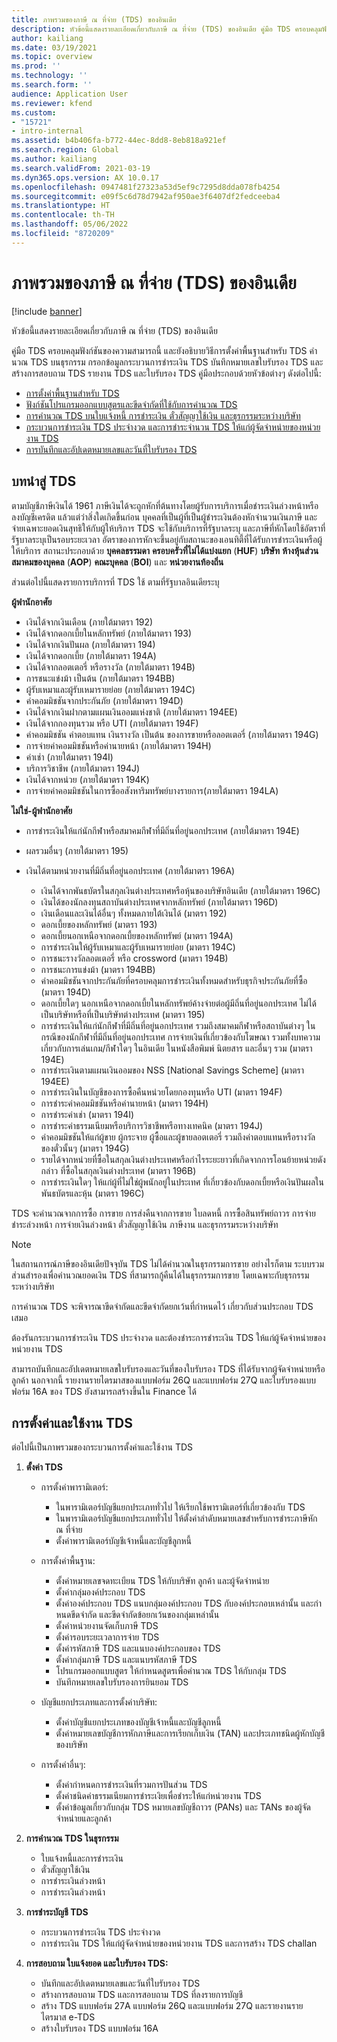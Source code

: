 ```yaml
---
title: ภาพรวมของภาษี ณ ที่จ่าย (TDS) ของอินเดีย
description: หัวข้อนี้แสดงรายละเอียดเกี่ยวกับภาษี ณ ที่จ่าย (TDS) ของอินเดีย คู่มือ TDS ครอบคลุมฟังก์ชันของความสามารถนี้
author: kailiang
ms.date: 03/19/2021
ms.topic: overview
ms.prod: ''
ms.technology: ''
ms.search.form: ''
audience: Application User
ms.reviewer: kfend
ms.custom:
- "15721"
- intro-internal
ms.assetid: b4b406fa-b772-44ec-8dd8-8eb818a921ef
ms.search.region: Global
ms.author: kailiang
ms.search.validFrom: 2021-03-19
ms.dyn365.ops.version: AX 10.0.17
ms.openlocfilehash: 0947481f27323a53d5ef9c7295d8dda078fb4254
ms.sourcegitcommit: e09f5c6d78d7942af950ae3f6407df2fedceeba4
ms.translationtype: HT
ms.contentlocale: th-TH
ms.lasthandoff: 05/06/2022
ms.locfileid: "8720209"
---
```

# <a name="indian-tax-deducted-at-source-tds-overview"></a>ภาพรวมของภาษี ณ ที่จ่าย (TDS) ของอินเดีย

[!include [banner](../includes/banner.md)]

หัวข้อนี้แสดงรายละเอียดเกี่ยวกับภาษี ณ ที่จ่าย (TDS) ของอินเดีย

คู่มือ TDS ครอบคลุมฟังก์ชันของความสามารถนี้ และยังอธิบายวิธีการตั้งค่าพื้นฐานสำหรับ TDS คํานวณ TDS บนธุรกรรม กรอกข้อมูลกระบวนการชําระเงิน TDS บันทึกหมายเลขใบรับรอง TDS และสร้างการสอบถาม TDS รายงาน TDS และใบรับรอง TDS คู่มือประกอบด้วยหัวข้อต่างๆ ดังต่อไปนี้:

- [การตั้งค่าพื้นฐานสำหรับ TDS](apac-ind-TDS-TDS-ledger-accounts-setup.md)
- [ฟังก์ชันโปรแกรมออกแบบสูตรและขีดจํากัดที่ใช้กับการคํานวณ TDS](apac-ind-TDS-Formula-designer.md)
- [การคํานวณ TDS บนใบแจ้งหนี้ การชำระเงิน ตั๋วสัญญาใช้เงิน และธุรกรรมระหว่างบริษัท](apac-ind-TDS-Calculate-TDS-on-invoices-using-journals.md)
- [กระบวนการชําระเงิน TDS ประจำงวด และการชำระจำนวน TDS ให้แก่ผู้จัดจำหน่ายของหน่วยงาน TDS](apac-ind-TDS-Run-the-periodic-TDS-settlement-process.md)
- [การบันทึกและอัปเดตหมายเลขและวันที่ใบรับรอง TDS](apac-ind-TDS-Record-TDS-concession-certificate-numbers.md)

## <a name="introduction-to-tds"></a>บทนำสู่ TDS

ตามบัญชีภาษีเงินได้ 1961 ภาษีเงินได้จะถูกหักที่ต้นทางโดยผู้รับการบริการเมื่อชำระเงินล่วงหน้าหรือลงบัญชีเครดิต แล้วแต่ว่าสิ่งใดเกิดขึ้นก่อน บุคคลที่เป็นผู้ที่เป็นผู้ชำระเงินต้องหักจํานวนเงินภาษี และจ่ายเฉพาะยอดเงินสุทธิให้กับผู้ให้บริการ TDS จะใช้กับบริการที่รัฐบาลระบุ และภาษีที่หักโดยใช้อัตราที่รัฐบาลระบุเป็นรอบระยะเวลา อัตราของการหักจะขึ้นอยู่กับสถานะของเอนทิตี้ที่ได้รับการชำระเงินหรือผู้ให้บริการ สถานะประกอบด้วย **บุคคลธรรมดา** **ครอบครัวที่ไม่ได้แบ่งแยก** (**HUF**) **บริษัท** **ห้างหุ้นส่วน** **สมาคมของบุคคล** (**AOP**) **คณะบุคคล** (**BOI**) และ **หน่วยงานท้องถิ่น**

ส่วนต่อไปนี้แสดงรายการบริการที่ TDS ใช้ ตามที่รัฐบาลอินเดียระบุ

**ผู้พำนักอาศัย**

- เงินได้จากเงินเดือน (ภายใต้มาตรา 192)
- เงินได้จากดอกเบี้ยในหลักทรัพย์ (ภายใต้มาตรา 193)
- เงินได้จากเงินปันผล (ภายใต้มาตรา 194)
- เงินได้จากดอกเบี้ย (ภายใต้มาตรา 194A)
- เงินได้จากลอตเตอรี่ หรือรางวัล (ภายใต้มาตรา 194B)
- การชนะแข่งม้า เป็นต้น (ภายใต้มาตรา 194BB)
- ผู้รับเหมาและผู้รับเหมารายย่อย (ภายใต้มาตรา 194C)
- ค่าคอมมิชชันจากประกันภัย (ภายใต้มาตรา 194D)
- เงินได้จากเงินฝากตามแผนเงินออมแห่งชาติ (ภายใต้มาตรา 194EE)
- เงินได้จากกองทุนรวม หรือ UTI (ภายใต้มาตรา 194F)
- ค่าคอมมิชชัน ค่าตอบแทน เงินรางวัล เป็นต้น ของการขายหรือลอตเตอรี่ (ภายใต้มาตรา 194G)
- การจ่ายค่าคอมมิชชันหรือค่านายหน้า (ภายใต้มาตรา 194H)
- ค่าเช่า (ภายใต้มาตรา 194I)
- บริการวิชาชีพ (ภายใต้มาตรา 194J)
- เงินได้จากหน่วย (ภายใต้มาตรา 194K)
- การจ่ายค่าคอมมิชชันในการซื้ออสังหาริมทรัพย์บางรายการ(ภายใต้มาตรา 194LA)

**ไม่ใช่-ผู้พำนักอาศัย**

- การชำระเงินให้แก่นักกีฬาหรือสมาคมกีฬาที่มีถิ่นที่อยู่นอกประเทศ (ภายใต้มาตรา 194E)
- ผลรวมอื่นๆ (ภายใต้มาตรา 195)
- เงินได้ตามหน่วยงานที่มีถิ่นที่อยู่นอกประเทศ (ภายใต้มาตรา 196A)

    - เงินได้จากพันธบัตรในสกุลเงินต่างประเทศหรือหุ้นของบริษัทอินเดีย (ภายใต้มาตรา 196C)
    - เงินได้ของนักลงทุนสถาบันต่างประเทศจากหลักทรัพย์ (ภายใต้มาตรา 196D)
    - เงินเดือนและเงินได้อื่นๆ ทั้งหมดภายใต้เงินได้ (มาตรา 192)
    - ดอกเบี้ยของหลักทรัพย์ (มาตรา 193)
    - ดอกเบี้ยนอกเหนือจากดอกเบี้ยของหลักทรัพย์ (มาตรา 194A)
    - การชำระเงินให้ผู้รับเหมาและผู้รับเหมารายย่อย (มาตรา 194C)
    - การชนะรางวัลลอตเตอรี่ หรือ crossword (มาตรา 194B)
    - การชนะการแข่งม้า (มาตรา 194BB)
    - ค่าคอมมิชชันจากประกันภัยที่ครอบคลุมการชำระเงินทั้งหมดสําหรับธุรกิจประกันภัยที่ซื้อ (มาตรา 194D)
    - ดอกเบี้ยใดๆ นอกเหนือจากดอกเบี้ยในหลักทรัพย์ค้างจ่ายต่อผู้มีถิ่นที่อยู่นอกประเทศ ไม่ได้เป็นบริษัทหรือที่เป็นบริษัทต่างประเทศ (มาตรา 195)
    - การชำระเงินให้แก่นักกีฬาที่มีถิ่นที่อยู่นอกประเทศ รวมถึงสมาคมกีฬาหรือสถาบันต่างๆ ในกรณีของนักกีฬาที่มีถิ่นที่อยู่นอกประเทศ การจ่ายเงินที่เกี่ยวข้องกับโฆษณา รวมทั้งบทความเกี่ยวกับการเล่นเกม/กีฬาใดๆ ในอินเดีย ในหนังสือพิมพ์ นิตยสาร และอื่นๆ รวม (มาตรา 194E)
    - การชำระเงินตามแผนเงินออมของ NSS \[National Savings Scheme\] (มาตรา 194EE)
    - การชำระเงินในบัญชีของการซื้อคืนหน่วยโดยกองทุนหรือ UTI (มาตรา 194F)
    - การชำระค่าคอมมิชชันหรือค่านายหน้า (มาตรา 194H)
    - การชำระค่าเช่า (มาตรา 194I)
    - การชำระค่าธรรมเนียมหรือบริการวิชาชีพหรือทางเทคนิค (มาตรา 194J)
    - ค่าคอมมิชชันให้แก่ผู้ขาย ผู้กระจาย ผู้ซื้อและผู้ขายลอตเตอรี่ รวมถึงค่าตอบแทนหรือรางวัลของตั๋วนั้นๆ (มาตรา 194G)
    - รายได้จากหน่วยที่ซื้อในสกุลเงินต่างประเทศหรือกําไรระยะยาวที่เกิดจากการโอนย้ายหน่วยดังกล่าว ที่ซื้อในสกุลเงินต่างประเทศ (มาตรา 196B)
    - การชำระเงินใดๆ ให้แก่ผู้ที่ไม่ใช่ผู้พนักอยู่ในประเทศ ที่เกี่ยวข้องกับดอกเบี้ยหรือเงินปันผลในพันธบัตรและหุ้น (มาตรา 196C)

TDS จะคํานวณจากการซื้อ การขาย การส่งคืนจากการขาย ใบลดหนี้ การซื้อสินทรัพย์ถาวร การจ่ายชำระล่วงหน้า การจ่ายเงินล่วงหน้า ตั๋วสัญญาใช้เงิน ภาษีงาน และธุรกรรมระหว่างบริษัท

> [!NOTE]
> ในสถานการณ์ภาษีของอินเดียปัจจุบัน TDS ไม่ได้คํานวณในธุรกรรมการขาย อย่างไรก็ตาม ระบบรวมส่วนสํารองเพื่อคํานวณยอดเงิน TDS ที่สามารถกู้คืนได้ในธุรกรรมการขาย โดยเฉพาะกับธุรกรรมระหว่างบริษัท

การคํานวณ TDS จะพิจารณาขีดจำกัดและขีดจำกัดยกเว้นที่กําหนดไว้ เกี่ยวกับส่วนประกอบ TDS เสมอ

ต้องรันกระบวนการชําระเงิน TDS ประจำงวด และต้องชําระการชําระเงิน TDS ให้แก่ผู้จัดจำหน่ายของหน่วยงาน TDS

สามารถบันทึกและอัปเดตหมายเลขใบรับรองและวันที่ของใบรับรอง TDS ที่ได้รับจากผู้จัดจำหน่ายหรือลูกค้า นอกจากนี้ รายงานรายไตรมาสของแบบฟอร์ม 26Q และแบบฟอร์ม 27Q และใบรับรองแบบฟอร์ม 16A ของ TDS ยังสามารถสร้างขึ้นใน Finance ได้

## <a name="setting-up-and-working-with-tds"></a>การตั้งค่าและใช้งาน TDS

ต่อไปนี้เป็นภาพรวมของกระบวนการตั้งค่าและใช้งาน TDS

1. **ตั้งค่า TDS**

    - การตั้งค่าพารามิเตอร์:

        - ในพารามิเตอร์บัญชีแยกประเภททั่วไป ให้เรียกใช้พารามิเตอร์ที่เกี่ยวข้องกับ TDS
        - ในพารามิเตอร์บัญชีแยกประเภททั่วไป ให้ตั้งค่าลำดับหมายเลขสำหรับการชำระภาษีหัก ณ ที่จ่าย
        - ตั้งค่าพารามิเตอร์บัญชีเจ้าหนี้และบัญชีลูกหนี้

    - การตั้งค่าพื้นฐาน:

        - ตั้งค่าหมายเลขจดทะเบียน TDS ให้กับบริษัท ลูกค้า และผู้จัดจำหน่าย
        - ตั้งค่ากลุ่มองค์ประกอบ TDS
        - ตั้งค่าองค์ประกอบ TDS แนบกลุ่มองค์ประกอบ TDS กับองค์ประกอบเหล่านั้น และกําหนดขีดจำกัด และขีดจำกัดข้อยกเว้นของกลุ่มเหล่านั้น
        - ตั้งค่าหน่วยงานจัดเก็บภาษี TDS
        - ตั้งค่ารอบระยะเวลาการจ่าย TDS
        - ตั้งค่ารหัสภาษี TDS และแนบองค์ประกอบของ TDS
        - ตั้งค่ากลุ่มภาษี TDS และแนบรหัสภาษี TDS
        - โปรแกรมออกแบบสูตร ให้กําหนดสูตรเพื่อคํานวณ TDS ให้กับกลุ่ม TDS
        - บันทึกหมายเลขใบรับรองการยินยอม TDS

    - บัญชีแยกประเภทและการตั้งค่าบริษัท:

        - ตั้งค่าบัญชีแยกประเภทของบัญชีเจ้าหนี้และบัญชีลูกหนี้
        - ตั้งค่าหมายเลขบัญชีการหักภาษีและการเรียกเก็บเงิน (TAN) และประเภทชนิดผู้หักบัญชีของบริษัท

    - การตั้งค่าอื่นๆ:

        - ตั้งค่ากำหนดการชำระเงินที่รวมการปันส่วน TDS
        - ตั้งค่าชนิดค่าธรรมเนียมการชำระเงิยเพื่อชำระให้แก่หน่วยงาน TDS
        - ตั้งค่าข้อมูลเกี่ยวกับกลุ่ม TDS หมายเลขบัญชีถาวร (PANs) และ TANs ของผู้จัดจำหน่ายและลูกค้า

2. **การคำนวณ TDS ในธุรกรรม**

    - ใบแจ้งหนี้และการชำระเงิน
    - ตั๋วสัญญาใช้เงิน
    - การชำระเงินล่วงหน้า
    - การชำระเงินล่วงหน้า

3. **การชำระบัญชี TDS**

    - กระบวนการชําระเงิน TDS ประจำงวด
    - การชำระเงิน TDS ให้แก่ผู้จัดจำหน่ายของหน่วยงาน TDS และการสร้าง TDS challan

4. **การสอบถาม ใบแจ้งยอด และใบรับรอง TDS:**

    - บันทึกและอัปเดตหมายเลขและวันที่ใบรับรอง TDS
    - สร้างการสอบถาม TDS และการสอบถาม TDS ที่ลงรายการบัญชี
    - สร้าง TDS แบบฟอร์ม 27A แบบฟอร์ม 26Q และแบบฟอร์ม 27Q และรายงานรายไตรมาส e-TDS
    - สร้างใบรับรอง TDS แบบฟอร์ม 16A
